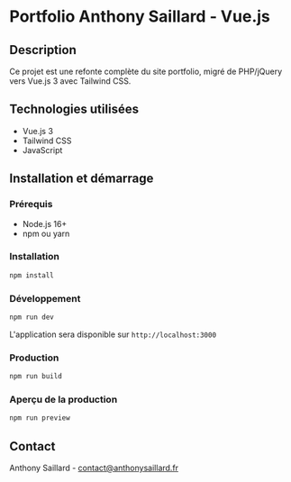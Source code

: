 # Portfolio Anthony Saillard - Vue.js

## Description

Ce projet est une refonte complète du site portfolio, migré de PHP/jQuery vers Vue.js 3 avec Tailwind CSS.

## Technologies utilisées

- Vue.js 3
- Tailwind CSS
- JavaScript

## Installation et démarrage

### Prérequis
- Node.js 16+ 
- npm ou yarn

### Installation
```bash
npm install
```

### Développement
```bash
npm run dev
```
L'application sera disponible sur `http://localhost:3000`

### Production
```bash
npm run build
```

### Aperçu de la production
```bash
npm run preview
```

## Contact

Anthony Saillard - contact@anthonysaillard.fr
